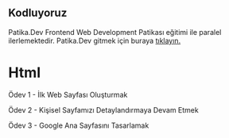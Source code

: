 ## Kodluyoruz

Patika.Dev Frontend Web Development Patikası eğitimi ile paralel ilerlemektedir.
Patika.Dev gitmek için buraya [tıklayın.](https://app.patika.dev/)



# Html
Ödev 1 - İlk Web Sayfası Oluşturmak

Ödev 2 - Kişisel Sayfamızı Detaylandırmaya Devam Etmek

Ödev 3 - Google Ana Sayfasını Tasarlamak
